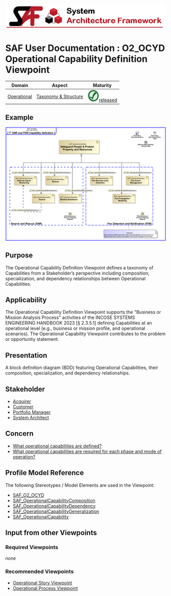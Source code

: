![System Architecture Framework](../diagrams/Banner_SAF.png)
# SAF User Documentation : **O2_OCYD** Operational Capability Definition Viewpoint
|**Domain**|**Aspect**|**Maturity**|
| --- | --- | --- |
|[Operational](../domains.md#Domain-Operational)|[Taxonomy & Structure](../aspects.md#Aspect-Taxonomy-&-Structure)|![Released](../diagrams/Symbol_confirmed.png )[released](../using-saf/maturity.md#released)|
## Example
![Operational-Capability-Definition-Viewpoint-primary-example.svg](../diagrams/vp-examples/Operational-Capability-Definition-Viewpoint-primary-example.svg)
## Purpose
The Operational Capability Definition Viewpoint defines a taxonomy of Capabilities from a Stakeholder’s perspective including composition, specialization, and dependency relationships between Operational Capabilities.
## Applicability
The Operational Capability Definition Viewpoint supports the "Business or Mission Analysis Process" activities of the INCOSE SYSTEMS ENGINEERING HANDBOOK 2023 [§ 2.3.5.1] defining Capabilities at an operational level (e.g., business or mission profile, and operational scenarios). The Operational Capability Viewpoint contributes to the problem or opportunity statement.
## Presentation
A block definition diagram (BDD) featuring Operational Capabilities, their composition, specialization, and dependency relationships.

## Stakeholder
* [Acquirer](../stakeholders.md#Acquirer)
* [Customer](../stakeholders.md#Customer)
* [Portfolio Manager](../stakeholders.md#Portfolio-Manager)
* [System Architect](../stakeholders.md#System-Architect)
## Concern
* [What operational capabilities are defined?](../concerns.md#_2021x_2_8710274_1674479775616_727128_23367)
* [What operational capabilities are required for each phase and mode of operation?](../concerns.md#_2021x_2_8710274_1674576759229_963784_23628)
## Profile Model Reference
The following Stereotypes / Model Elements are used in the Viewpoint:
* [SAF_O2_OCYD](../stereotypes.md#SAF_O2_OCYD)
* [SAF_OperationalCapabilityComposition](../stereotypes.md#SAF_OperationalCapabilityComposition)
* [SAF_OperationalCapabilityDependency](../stereotypes.md#SAF_OperationalCapabilityDependency)
* [SAF_OperationalCapabilityGeneralization](../stereotypes.md#SAF_OperationalCapabilityGeneralization)
* [SAF_OperationalCapability](../stereotypes.md#SAF_OperationalCapability)
## Input from other Viewpoints
### Required Viewpoints
*none*
### Recommended Viewpoints
* [Operational Story Viewpoint](Operational-Story-Viewpoint.md)
* [Operational Process Viewpoint](Operational-Process-Viewpoint.md)
